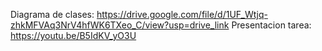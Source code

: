 Diagrama de clases: https://drive.google.com/file/d/1UF_Wtjq-zhkMFVAq3NrV4hfWK6TXeo_C/view?usp=drive_link
Presentacion tarea: https://youtu.be/B5IdKV_yO3U
